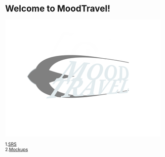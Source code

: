 
# Welcome to MoodTravel!

![logo](https://github.com/LazuRR/TreeOnDesktop/blob/master/project_marketing/logo/logo.png) <br/>

1.[SRS](https://github.com/LazuRR/TreeOnDesktop/blob/master/project_marketing/SRS.md)<br/>
2.[Mockups](https://github.com/LazuRR/TreeOnDesktop/tree/master/project_marketing/mockups)
